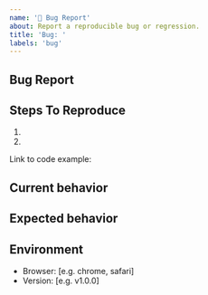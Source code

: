 ```yaml
---
name: '🐛 Bug Report'
about: Report a reproducible bug or regression.
title: 'Bug: '
labels: 'bug'
---
```


## Bug Report

<!--
  Please provide a clear and concise description of what the bug is. Include
  screenshots if needed. Please test using the latest version of the relevant
  eljs packages to make sure your issue has not already been fixed.
-->

## Steps To Reproduce

1.
2.

<!--
  Your bug will get fixed much faster if we can run your code and it doesn't
  have dependencies other than eljs. Issues without reproduction steps or
  code examples may be immediately closed as not actionable.
-->

Link to code example:

<!--
  Please provide a CodeSandbox (https://codesandbox.io/s/new), a link to a
  repository on GitHub, or provide a minimal code example that reproduces the
  problem. You may provide a screenshot of the application if you think it is
  relevant to your bug report. Here are some tips for providing a minimal
  example: https://stackoverflow.com/help/mcve.
-->

## Current behavior

## Expected behavior

## Environment

- Browser: [e.g. chrome, safari]
- Version: [e.g. v1.0.0]
